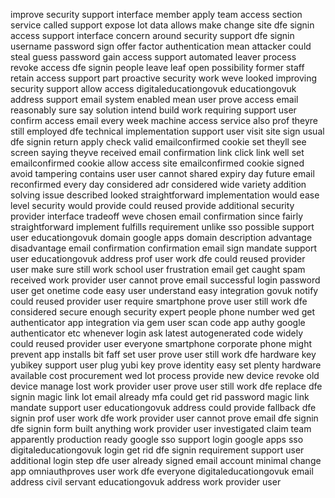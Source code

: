 improve security support interface member apply team access section service called support expose lot data allows make change site dfe signin access support interface concern around security support dfe signin username password sign offer factor authentication mean attacker could steal guess password gain access support automated leaver process revoke access dfe signin people leave leaf open possibility former staff retain access support part proactive security work weve looked improving security support allow access digitaleducationgovuk educationgovuk address support email system enabled mean user prove access email reasonably sure say solution intend build work requiring support user confirm access email every week machine access service also prof theyre still employed dfe technical implementation support user visit site sign usual dfe signin return apply check valid emailconfirmed cookie set theyll see screen saying theyve received email confirmation link click link well set emailconfirmed cookie allow access site emailconfirmed cookie signed avoid tampering contains user user cannot shared expiry day future email reconfirmed every day considered adr considered wide variety addition solving issue described looked straightforward implementation would ease level security would provide could reused provide additional security provider interface tradeoff weve chosen email confirmation since fairly straightforward implement fulfills requirement unlike sso possible support user educationgovuk domain google apps domain description advantage disadvantage email confirmation confirmation email sign mandate support user educationgovuk address prof user work dfe could reused provider user make sure still work school user frustration email get caught spam received work provider user cannot prove email successful login password user get onetime code easy user understand easy integration govuk notify could reused provider user require smartphone prove user still work dfe considered secure enough security expert people phone number wed get authenticator app integration via gem user scan code app authy google authenticator etc whenever login ask latest autogenerated code widely could reused provider user everyone smartphone corporate phone might prevent app installs bit faff set user prove user still work dfe hardware key yubikey support user plug yubi key prove identity easy set plenty hardware available cost procurement wed lot process provide new device revoke old device manage lost work provider user prove user still work dfe replace dfe signin magic link lot email already mfa could get rid password magic link mandate support user educationgovuk address could provide fallback dfe signin prof user work dfe work provider user cannot prove email dfe signin dfe signin form built anything work provider user investigated claim team apparently production ready google sso support login google apps sso digitaleducationgovuk login get rid dfe signin requirement support user additional login step dfe user already signed email account minimal change app omniauthproves user work dfe everyone digitaleducationgovuk email address civil servant educationgovuk address work provider user